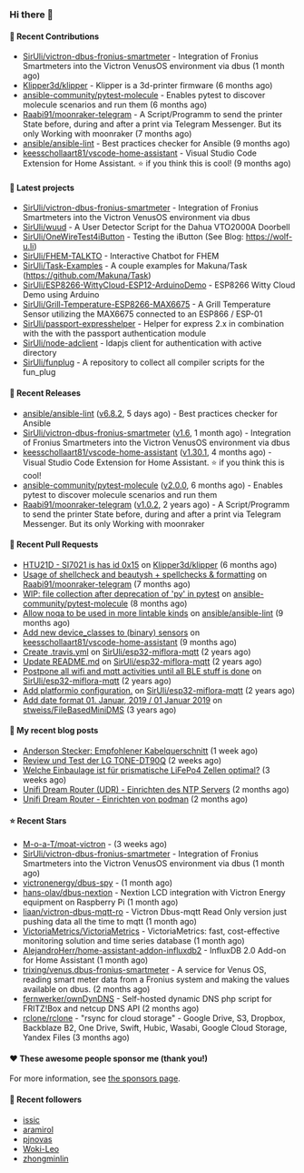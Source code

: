 ### Hi there 👋

#### 👷 Recent Contributions

- [SirUli/victron-dbus-fronius-smartmeter](https://github.com/SirUli/victron-dbus-fronius-smartmeter) - Integration of Fronius Smartmeters into the Victron VenusOS environment via dbus (1 month ago)
- [Klipper3d/klipper](https://github.com/Klipper3d/klipper) - Klipper is a 3d-printer firmware (6 months ago)
- [ansible-community/pytest-molecule](https://github.com/ansible-community/pytest-molecule) - Enables pytest to discover molecule scenarios and run them (6 months ago)
- [Raabi91/moonraker-telegram](https://github.com/Raabi91/moonraker-telegram) - A Script/Programm to send the printer State before, during and after a print via Telegram Messenger. But its only Working with moonraker (7 months ago)
- [ansible/ansible-lint](https://github.com/ansible/ansible-lint) - Best practices checker for Ansible (9 months ago)
- [keesschollaart81/vscode-home-assistant](https://github.com/keesschollaart81/vscode-home-assistant) - Visual Studio Code Extension for Home Assistant. ⭐ if you think this is cool! (9 months ago)

#### 🌱 Latest projects

- [SirUli/victron-dbus-fronius-smartmeter](https://github.com/SirUli/victron-dbus-fronius-smartmeter) - Integration of Fronius Smartmeters into the Victron VenusOS environment via dbus
- [SirUli/wuud](https://github.com/SirUli/wuud) - A User Detector Script for the Dahua VTO2000A Doorbell
- [SirUli/OneWireTest4iButton](https://github.com/SirUli/OneWireTest4iButton) - Testing the iButton (See Blog: https://wolf-u.li)
- [SirUli/FHEM-TALKTO](https://github.com/SirUli/FHEM-TALKTO) - Interactive Chatbot for FHEM
- [SirUli/Task-Examples](https://github.com/SirUli/Task-Examples) - A couple examples for Makuna/Task (https://github.com/Makuna/Task)
- [SirUli/ESP8266-WittyCloud-ESP12-ArduinoDemo](https://github.com/SirUli/ESP8266-WittyCloud-ESP12-ArduinoDemo) - ESP8266 Witty Cloud Demo using Arduino
- [SirUli/Grill-Temperature-ESP8266-MAX6675](https://github.com/SirUli/Grill-Temperature-ESP8266-MAX6675) - A Grill Temperature Sensor utilizing the MAX6675 connected to an ESP866 / ESP-01
- [SirUli/passport-expresshelper](https://github.com/SirUli/passport-expresshelper) - Helper for express 2.x in combination with the with the passport authentication module
- [SirUli/node-adclient](https://github.com/SirUli/node-adclient) - ldapjs client for authentication with active directory
- [SirUli/funplug](https://github.com/SirUli/funplug) - A repository to collect all compiler scripts for the fun_plug

#### 🔭 Recent Releases

- [ansible/ansible-lint](https://github.com/ansible/ansible-lint) ([v6.8.2](https://github.com/ansible/ansible-lint/releases/tag/v6.8.2), 5 days ago) - Best practices checker for Ansible
- [SirUli/victron-dbus-fronius-smartmeter](https://github.com/SirUli/victron-dbus-fronius-smartmeter) ([v1.6](https://github.com/SirUli/victron-dbus-fronius-smartmeter/releases/tag/v1.6), 1 month ago) - Integration of Fronius Smartmeters into the Victron VenusOS environment via dbus
- [keesschollaart81/vscode-home-assistant](https://github.com/keesschollaart81/vscode-home-assistant) ([v1.30.1](https://github.com/keesschollaart81/vscode-home-assistant/releases/tag/v1.30.1), 4 months ago) - Visual Studio Code Extension for Home Assistant. ⭐ if you think this is cool!
- [ansible-community/pytest-molecule](https://github.com/ansible-community/pytest-molecule) ([v2.0.0](https://github.com/ansible-community/pytest-molecule/releases/tag/v2.0.0), 6 months ago) - Enables pytest to discover molecule scenarios and run them
- [Raabi91/moonraker-telegram](https://github.com/Raabi91/moonraker-telegram) ([v1.0.2](https://github.com/Raabi91/moonraker-telegram/releases/tag/v1.0.2), 2 years ago) - A Script/Programm to send the printer State before, during and after a print via Telegram Messenger. But its only Working with moonraker

#### 🔨 Recent Pull Requests

- [HTU21D - SI7021 is has id 0x15](https://github.com/Klipper3d/klipper/pull/5375) on [Klipper3d/klipper](https://github.com/Klipper3d/klipper) (6 months ago)
- [Usage of shellcheck and beautysh &#43; spellchecks &amp; formatting](https://github.com/Raabi91/moonraker-telegram/pull/94) on [Raabi91/moonraker-telegram](https://github.com/Raabi91/moonraker-telegram) (7 months ago)
- [WIP: file collection after deprecation of &#39;py&#39; in pytest](https://github.com/ansible-community/pytest-molecule/pull/114) on [ansible-community/pytest-molecule](https://github.com/ansible-community/pytest-molecule) (8 months ago)
- [Allow noqa to be used in more lintable kinds](https://github.com/ansible/ansible-lint/pull/1819) on [ansible/ansible-lint](https://github.com/ansible/ansible-lint) (9 months ago)
- [Add new device_classes to (binary) sensors](https://github.com/keesschollaart81/vscode-home-assistant/pull/1861) on [keesschollaart81/vscode-home-assistant](https://github.com/keesschollaart81/vscode-home-assistant) (9 months ago)
- [Create .travis.yml](https://github.com/SirUli/esp32-miflora-mqtt/pull/4) on [SirUli/esp32-miflora-mqtt](https://github.com/SirUli/esp32-miflora-mqtt) (2 years ago)
- [Update README.md](https://github.com/SirUli/esp32-miflora-mqtt/pull/3) on [SirUli/esp32-miflora-mqtt](https://github.com/SirUli/esp32-miflora-mqtt) (2 years ago)
- [Postpone all wifi and mqtt activities until all BLE stuff is done](https://github.com/SirUli/esp32-miflora-mqtt/pull/2) on [SirUli/esp32-miflora-mqtt](https://github.com/SirUli/esp32-miflora-mqtt) (2 years ago)
- [Add platformio configuration.](https://github.com/SirUli/esp32-miflora-mqtt/pull/1) on [SirUli/esp32-miflora-mqtt](https://github.com/SirUli/esp32-miflora-mqtt) (2 years ago)
- [Add date format 01. Januar, 2019 / 01 Januar 2019](https://github.com/stweiss/FileBasedMiniDMS/pull/12) on [stweiss/FileBasedMiniDMS](https://github.com/stweiss/FileBasedMiniDMS) (3 years ago)

#### 📜 My recent blog posts

- [Anderson Stecker: Empfohlener Kabelquerschnitt](https://wolf-u.li/anderson-stecker-empfohlener-kabelquerschnitt/) (1 week ago)
- [Review und Test der LG TONE-DT90Q](https://wolf-u.li/review-und-test-der-lg-tone-dt90q/) (2 weeks ago)
- [Welche Einbaulage ist für prismatische LiFePo4 Zellen optimal?](https://wolf-u.li/welche-einbaulage-ist-f%C3%BCr-prismatische-lifepo4-zellen-optimal/) (3 weeks ago)
- [Unifi Dream Router (UDR) - Einrichten des NTP Servers](https://wolf-u.li/unifi-dream-router-udr-einrichten-des-ntp-servers/) (2 months ago)
- [Unifi Dream Router - Einrichten von podman](https://wolf-u.li/unifi-dream-router-udr-einrichten-von-podman/) (2 months ago)

#### ⭐ Recent Stars

- [M-o-a-T/moat-victron](https://github.com/M-o-a-T/moat-victron) -  (3 weeks ago)
- [SirUli/victron-dbus-fronius-smartmeter](https://github.com/SirUli/victron-dbus-fronius-smartmeter) - Integration of Fronius Smartmeters into the Victron VenusOS environment via dbus (1 month ago)
- [victronenergy/dbus-spy](https://github.com/victronenergy/dbus-spy) -  (1 month ago)
- [hans-olav/dbus-nextion](https://github.com/hans-olav/dbus-nextion) - Nextion LCD integration with Victron Energy equipment on Raspberry Pi (1 month ago)
- [liaan/victron-dbus-mqtt-ro](https://github.com/liaan/victron-dbus-mqtt-ro) - Victron Dbus-mqtt  Read Only version just pushing data all the time to mqtt (1 month ago)
- [VictoriaMetrics/VictoriaMetrics](https://github.com/VictoriaMetrics/VictoriaMetrics) - VictoriaMetrics: fast, cost-effective monitoring solution and time series database (1 month ago)
- [AlejandroHerr/home-assistant-addon-influxdb2](https://github.com/AlejandroHerr/home-assistant-addon-influxdb2) - InfluxDB 2.0 Add-on for Home Assistant (1 month ago)
- [trixing/venus.dbus-fronius-smartmeter](https://github.com/trixing/venus.dbus-fronius-smartmeter) - A service for Venus OS, reading smart meter data from a Fronius system and making the values available on dbus. (2 months ago)
- [fernwerker/ownDynDNS](https://github.com/fernwerker/ownDynDNS) - Self-hosted dynamic DNS php script for FRITZ!Box and netcup DNS API (2 months ago)
- [rclone/rclone](https://github.com/rclone/rclone) - &#34;rsync for cloud storage&#34; - Google Drive, S3, Dropbox, Backblaze B2, One Drive, Swift, Hubic, Wasabi, Google Cloud Storage, Yandex Files (3 months ago)

#### ❤️ These awesome people sponsor me (thank you!)


For more information, see [the sponsors page](https://github.com/sponsors/SirUli/).

#### 👯 Recent followers

- [issic](https://github.com/issic)
- [aramirol](https://github.com/aramirol)
- [pjnovas](https://github.com/pjnovas)
- [Woki-Leo](https://github.com/Woki-Leo)
- [zhongminlin](https://github.com/zhongminlin)
